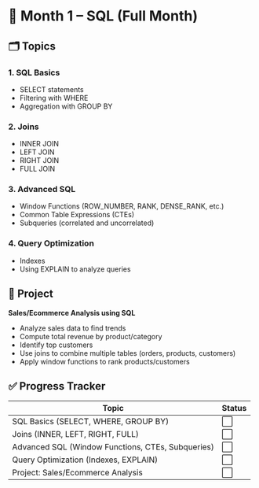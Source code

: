 # 📘 Month 1 – SQL (Full Month)

## 🗂️ Topics

### 1. SQL Basics
- SELECT statements
- Filtering with WHERE
- Aggregation with GROUP BY

### 2. Joins
- INNER JOIN
- LEFT JOIN
- RIGHT JOIN
- FULL JOIN

### 3. Advanced SQL
- Window Functions (ROW_NUMBER, RANK, DENSE_RANK, etc.)
- Common Table Expressions (CTEs)
- Subqueries (correlated and uncorrelated)

### 4. Query Optimization
- Indexes
- Using EXPLAIN to analyze queries

## 🧩 Project
**Sales/Ecommerce Analysis using SQL**  
- Analyze sales data to find trends  
- Compute total revenue by product/category  
- Identify top customers  
- Use joins to combine multiple tables (orders, products, customers)  
- Apply window functions to rank products/customers

## ✅ Progress Tracker

| Topic                    | Status |
|---------------------------|--------|
| SQL Basics (SELECT, WHERE, GROUP BY) | ⬜ |
| Joins (INNER, LEFT, RIGHT, FULL)    | ⬜ |
| Advanced SQL (Window Functions, CTEs, Subqueries) | ⬜ |
| Query Optimization (Indexes, EXPLAIN) | ⬜ |
| Project: Sales/Ecommerce Analysis    | ⬜ |
